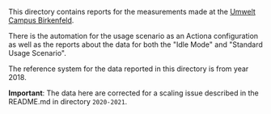 This directory contains reports for the measurements made at the [Umwelt Campus Birkenfeld](https://www.umwelt-campus.de/en/institutes/iss).

There is the automation for the usage scenario as an Actiona configuration as well as the reports about the data for both the "Idle Mode" and "Standard Usage Scenario".

The reference system for the data reported in this directory is from year 2018. 

**Important**: The data here are corrected for a scaling issue described in the README.md in directory `2020-2021`.